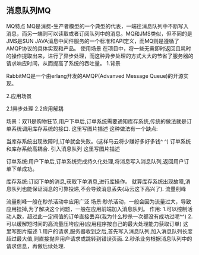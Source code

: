 消息队列MQ
---
MQ特点
MQ是消费-生产者模型的一个典型的代表，一端往消息队列中不断写入消息，而另一端则可以读取或者订阅队列中的消息。MQ和JMS类似，但不同的是JMS是SUN JAVA消息中间件服务的一个标准和API定义，而MQ则是遵循了AMQP协议的具体实现和产品。
使用场景
在项目中，将一些无需即时返回且耗时的操作提取出来，进行了异步处理，而这种异步处理的方式大大的节省了服务器的请求响应时间，从而提高了系统的吞吐量。
1.背景

RabbitMQ是一个由erlang开发的AMQP(Advanved Message Queue)的开源实现。

2.应用场景

2.1异步处理
2.2应用解耦

场景：双11是购物狂节,用户下单后,订单系统需要通知库存系统,传统的做法就是订单系统调用库存系统的接口. 
这里写图片描述 
这种做法有一个缺点:

当库存系统出现故障时,订单就会失败。(这样马云将少赚好多好多钱^ ^)
订单系统和库存系统高耦合. 
引入消息队列 
这里写图片描述

订单系统:用户下单后,订单系统完成持久化处理,将消息写入消息队列,返回用户订单下单成功。

库存系统:订阅下单的消息,获取下单消息,进行库操作。 
就算库存系统出现故障,消息队列也能保证消息的可靠投递,不会导致消息丢失(马云这下高兴了).
流量削峰

流量削峰一般在秒杀活动中应用广泛 
场景:秒杀活动，一般会因为流量过大，导致应用挂掉,为了解决这个问题，一般在应用前端加入消息队列。 
作用: 
1.可以控制活动人数，超过此一定阀值的订单直接丢弃(我为什么秒杀一次都没有成功过呢^^) 
2.可以缓解短时间的高流量压垮应用(应用程序按自己的最大处理能力获取订单) 
这里写图片描述
1.用户的请求,服务器收到之后,首先写入消息队列,加入消息队列长度超过最大值,则直接抛弃用户请求或跳转到错误页面. 
2.秒杀业务根据消息队列中的请求信息，再做后续处理.
